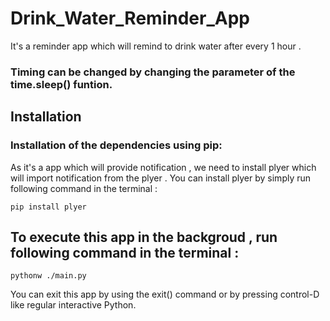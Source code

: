 # Drink_Water_Reminder_App
It's a reminder app which will remind to drink water after every 1 hour . 
 ### Timing can be changed by changing the parameter of the time.sleep() funtion.
 ## Installation 
 ### Installation of the dependencies using pip:
 
 As it's a app which will provide notification , we need to install plyer which will import notification from the plyer .
 You can install plyer by simply run following command in the terminal :
 
  `pip install plyer`
  
 ## To execute this app in the backgroud , run following command in the terminal :
  
  `pythonw ./main.py `
 
 You can exit this app by using the exit() command or by pressing control-D like regular interactive Python.
 
